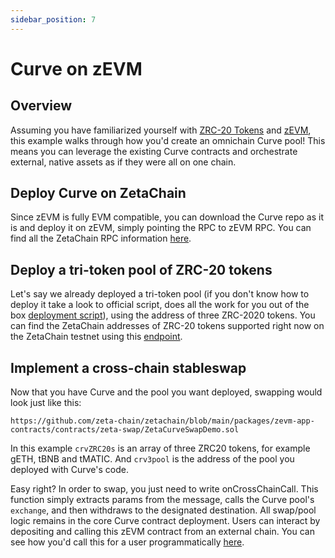 ```yaml
---
sidebar_position: 7
---
```


# Curve on zEVM

## Overview

Assuming you have familiarized yourself with
[ZRC-20 Tokens](/developers/omnichain/zrc-20) and
[zEVM](/developers/omnichain/zeta-evm), this example walks through how you'd
create an omnichain Curve pool! This means you can leverage the existing Curve
contracts and orchestrate external, native assets as if they were all on one
chain.

## Deploy Curve on ZetaChain

Since zEVM is fully EVM compatible, you can download the Curve repo as it is and
deploy it on zEVM, simply pointing the RPC to zEVM RPC. You can find all the
ZetaChain RPC information [here](/reference/api).

## Deploy a tri-token pool of ZRC-20 tokens

Let's say we already deployed a tri-token pool (if you don't know how to deploy
it take a look to official script, does all the work for you out of the box
[deployment script](https://github.com/curvefi/curve-contract/blob/master/scripts/deploy.py)),
using the address of three ZRC-2020 tokens. You can find the ZetaChain addresses
of ZRC-20 tokens supported right now on the ZetaChain testnet using this
[endpoint](https://zetachain-athens.blockpi.network/lcd/v1/public/zeta-chain/fungible/foreign_coins).

## Implement a cross-chain stableswap

Now that you have Curve and the pool you want deployed, swapping would look just
like this:

```solidity reference
https://github.com/zeta-chain/zetachain/blob/main/packages/zevm-app-contracts/contracts/zeta-swap/ZetaCurveSwapDemo.sol
```

In this example `crvZRC20s` is an array of three ZRC20 tokens, for example gETH,
tBNB and tMATIC. And `crv3pool` is the address of the pool you deployed with
Curve's code.

Easy right? In order to swap, you just need to write onCrossChainCall. This
function simply extracts params from the message, calls the Curve pool's
`exchange`, and then withdraws to the designated destination. All swap/pool
logic remains in the core Curve contract deployment. Users can interact by
depositing and calling this zEVM contract from an external chain. You can see
how you'd call this for a user programmatically
[here](https://www.zetachain.com/docs/developers/omnichain/zrc-20/).
